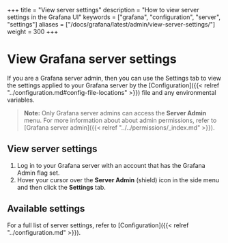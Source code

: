 +++
title = "View server settings"
description = "How to view server settings in the Grafana UI"
keywords = ["grafana", "configuration", "server", "settings"]
aliases = ["/docs/grafana/latest/admin/view-server-settings/"]
weight = 300
+++

# View Grafana server settings

If you are a Grafana server admin, then you can use the Settings tab to view the settings applied to your Grafana server by the [Configuration]({{< relref "../configuration.md#config-file-locations" >}}) file and any environmental variables.

> **Note:** Only Grafana server admins can access the **Server Admin** menu. For more information about about admin permissions, refer to [Grafana server admin]({{< relref "../../permissions/_index.md" >}}).

## View server settings

1. Log in to your Grafana server with an account that has the Grafana Admin flag set.
1. Hover your cursor over the **Server Admin** (shield) icon in the side menu and then click the **Settings** tab.

## Available settings

For a full list of server settings, refer to [Configuration]({{< relref "../configuration.md" >}}).
